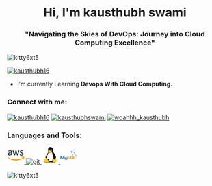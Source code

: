 <h1 align="center">Hi, I'm kausthubh swami</h1>
<h3 align="center">"Navigating the Skies of DevOps: Journey into Cloud Computing Excellence"</h3>

<p align="left"> <img src="https://komarev.com/ghpvc/?username=kitty6xt5&label=Profile%20views&color=0e75b6&style=flat" alt="kitty6xt5" /> </p>

<p align="left"> <a href="https://twitter.com/kausthubh16" target="blank"><img src="https://img.shields.io/twitter/follow/kausthubh16?logo=twitter&style=for-the-badge" alt="kausthubh16" /></a> </p>

- I’m currently Learning **Devops With Cloud Computing.**

<h3 align="left">Connect with me:</h3>
<p align="left">
<a href="https://twitter.com/kausthubh16" target="blank"><img align="center" src="https://raw.githubusercontent.com/rahuldkjain/github-profile-readme-generator/master/src/images/icons/Social/twitter.svg" alt="kausthubh16" height="30" width="40" /></a>
<a href="https://fb.com/kausthubhswami" target="blank"><img align="center" src="https://raw.githubusercontent.com/rahuldkjain/github-profile-readme-generator/master/src/images/icons/Social/facebook.svg" alt="kausthubhswami" height="30" width="40" /></a>
<a href="https://instagram.com/woahhh_kausthubh" target="blank"><img align="center" src="https://raw.githubusercontent.com/rahuldkjain/github-profile-readme-generator/master/src/images/icons/Social/instagram.svg" alt="woahhh_kausthubh" height="30" width="40" /></a>
</p>

<h3 align="left">Languages and Tools:</h3>
<p align="left"> <a href="https://aws.amazon.com" target="_blank" rel="noreferrer"> <img src="https://raw.githubusercontent.com/devicons/devicon/master/icons/amazonwebservices/amazonwebservices-original-wordmark.svg" alt="aws" width="40" height="40"/> </a> <a href="https://git-scm.com/" target="_blank" rel="noreferrer"> <img src="https://www.vectorlogo.zone/logos/git-scm/git-scm-icon.svg" alt="git" width="40" height="40"/> </a> <a href="https://www.linux.org/" target="_blank" rel="noreferrer"> <img src="https://raw.githubusercontent.com/devicons/devicon/master/icons/linux/linux-original.svg" alt="linux" width="40" height="40"/> </a> <a href="https://www.mysql.com/" target="_blank" rel="noreferrer"> <img src="https://raw.githubusercontent.com/devicons/devicon/master/icons/mysql/mysql-original-wordmark.svg" alt="mysql" width="40" height="40"/> </a> </p>

<p><img align="center" src="https://github-readme-streak-stats.herokuapp.com/?user=kitty6xt5&" alt="kitty6xt5" /></p>

